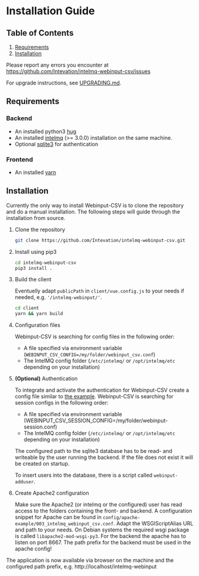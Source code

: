 # Installation Guide

## Table of Contents

1. [Requirements](#requirements)
1. [Installation](#installation)

Please report any errors you encounter at https://github.com/Intevation/intelmq-webinput-csv/issues

For upgrade instructions, see [UPGRADING.md](UPGRADING.md).

## Requirements

### Backend
* An installed python3 [hug](https://www.hug.rest/)
* An installed [intelmq](https://intelmq.org) (>= 3.0.0) installation on the
  same machine.
* Optional [sqlite3](https://www.sqlite.org/) for authentication

### Frontend
* An installed [yarn](https://yarnpkg.com)

## Installation

Currently the only way to install Webinput-CSV is to clone the repository and
do a manual installation.
The following steps will guide through the installation from source.

1. Clone the repository

   ```bash
   git clone https://github.com/Intevation/intelmq-webinput-csv.git
   ```

1. Install using pip3

   ```bash
   cd intelmq-webinput-csv
   pip3 install .
   ```

1. Build the client

   Eventuelly adapt `publicPath` in `client/vue.config.js` to your needs if needed, e.g. `'/intelmq-webinput/'`.
   ```bash
   cd client
   yarn && yarn build
   ```

1. Configuration files

   Webinput-CSV is searching for config files in the following order:
    * A file specified via environment variable
      (`WEBINPUT_CSV_CONFIG=/my/folder/webinput_csv.conf`)
    * The IntelMQ config folder (`/etc/intelmq/` or `/opt/intelmq/etc` depending on your installation)

1. **(Optional)** Authentication

   To integrate and activate the authentication for Webinput-CSV create a
   config file similar to
   [the example](../config/backend/webinput-session.conf).
   Webinput-CSV is searching for session configs in the following order:

    * A file specified via environment variable
      (WEBINPUT_CSV_SESSION_CONFIG=/my/folder/webinput-session.conf)
    * The IntelMQ config folder (`/etc/intelmq/` or `/opt/intelmq/etc` depending on your installation)

   The configured path to the sqlite3 database has to be read- and writeable
   by the user running the backend. If the file does not exist it will be created on startup.

   To insert users into the database, there is a script called ```webinput-adduser```.

1. Create Apache2 configuration

   Make sure the Apache2 (or intelmq or the configured) user has read access
   to the folders containing the front- and backend.
   A configuration snippet for Apache can be found in
   `config/apache-example/003_intelmq_webinput_csv.conf`. Adapt the WSGIScriptAlias
   URL and path to your needs. On Debian systems the required wsgi package is
   called `libapache2-mod-wsgi-py3`. For the backend the apache has to listen
   on port 8667. The path prefix for the backend must be used in the apache config!

The application is now available via browser on the machine and the configured
path prefix, e.g. http://localhost/intelmq-webinput
